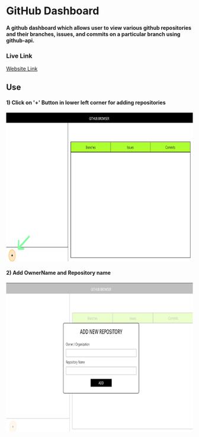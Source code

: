 # GitHub Dashboard
#### A github dashboard which allows user to view various github repositories and their branches, issues, and commits on a particular branch using github-api.
### Live Link
[Website Link](https://kartik-github-dashboard.netlify.app)

## Use

#### 1) Click on '+' Button in lower left corner for adding repositories
<p align="center"><img src="https://github.com/SihotiyaKartik/git-repo-viewer/blob/master/image/Screenshot%20(155)_LI.jpg" height="400" width="800"></img></p> 

#### 2) Add OwnerName and Repository name
<p align="center"><img src="https://github.com/SihotiyaKartik/git-repo-viewer/blob/master/image/Screenshot%20(161).png" height="400" width="800"></img></p>
